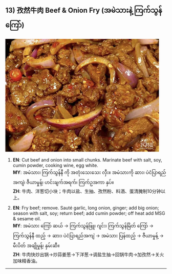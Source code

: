 ## 13) 孜然牛肉 Beef & Onion Fry (အမဲသားနဲ့ ကြက်သွန်ကြော်)
![孜然牛肉 Beef & Onion Fry (အမဲသားနဲ့ ကြက်သွန်ကြော်)](image/13.jpg)

1. **EN**: Cut beef and onion into small chunks. Marinate beef with salt, soy, cumin powder, cooking wine, egg white.  
   **MY**: အမဲသား၊ ကြက်သွန်နီ ကို အတုံးသေးသေး လှီး။ အမဲသားကို ဆား၊ ပဲငံပြာရည်အကျဲ၊ ဇီယာမှုန့်၊ ဟင်းချက်အရက်၊ ကြက်ဥအကာ နှပ်။  
   **ZH**: 牛肉、洋葱切小块；牛肉以盐、生抽、孜然粉、料酒、蛋清腌制10分钟以上。

2. **EN**: Fry beef; remove. Sauté garlic, long onion, ginger; add big onion; season with salt, soy; return beef; add cumin powder; off heat add MSG & sesame oil.  
   **MY**: အမဲသား ကြော် ဆယ် → ကြက်သွန်ဖြူ၊ ဂျင်း၊ ကြက်သွန်မြိတ် ကြော် → ကြက်သွန်နီ ထည့် → ဆား၊ ပဲငံပြာရည်အကျဲ → အမဲသား ပြန်ထည့် → ဇီယာမှုန့် → မီးပိတ် အချိုမှုန့်၊ နှမ်းဆီ။  
   **ZH**: 牛肉快炒出锅→炒蒜姜葱→下洋葱→调盐生抽→回锅牛肉→加孜然→关火加味精香油。

---
